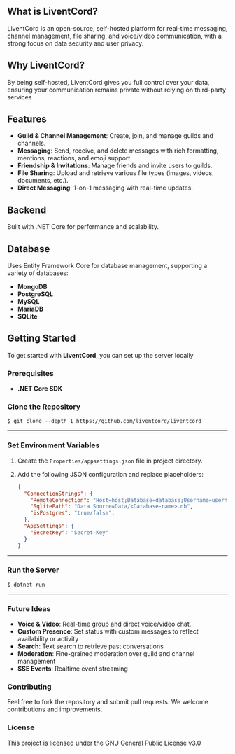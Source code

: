 ## What is LiventCord?
LiventCord is an open-source, self-hosted platform for real-time messaging, channel management, file sharing, and voice/video communication, with a strong focus on data security and user privacy.

## Why LiventCord?
By being self-hosted, LiventCord gives you full control over your data, ensuring your communication remains private without relying on third-party services

## Features

- **Guild & Channel Management**: Create, join, and manage guilds and channels.
- **Messaging**: Send, receive, and delete messages with rich formatting, mentions, reactions, and emoji support.
- **Friendship & Invitations**: Manage friends and invite users to guilds.
- **File Sharing**: Upload and retrieve various file types (images, videos, documents, etc.).
- **Direct Messaging**: 1-on-1 messaging with real-time updates.
  

## Backend 
Built with .NET Core for performance and scalability.

## Database 
Uses Entity Framework Core for database management, supporting a variety of databases:

- **MongoDB**
- **PostgreSQL**
- **MySQL**
- **MariaDB**
- **SQLite**


## Getting Started

To get started with **LiventCord**, you can set up the server locally

### Prerequisites

- **.NET Core SDK**

### Clone the Repository

    $ git clone --depth 1 https://github.com/liventcord/liventcord
---
### Set Environment Variables

1. Create the `Properties/appsettings.json` file in project directory.
2. Add the following JSON configuration and replace placeholders:

    ```json
    {
      "ConnectionStrings": {
        "RemoteConnection": "Host=host;Database=database;Username=username;Password=password;Port=port;SSL Mode=sslmode",
        "SqlitePath": "Data Source=Data/<Database-name>.db",
        "isPostgres": "true/false",
      },
      "AppSettings": {
        "SecretKey": "Secret-Key"
      }
    }
    ```
---
### Run the Server

    $ dotnet run

---

### Future Ideas
- **Voice & Video**: Real-time group and direct voice/video chat.
- **Custom Presence**: Set status with custom messages to reflect availability or activity
- **Search**: Text search to retrieve past conversations
-  **Moderation**: Fine-grained moderation over guild and channel management
-  **SSE Events**: Realtime event streaming

  
### Contributing

Feel free to fork the repository and submit pull requests. We welcome contributions and improvements.

### License

This project is licensed under the GNU General Public License v3.0
